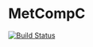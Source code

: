 # MetCompC

[![Build Status](https://github.com/marcos1561/MetCompC.jl/actions/workflows/CI.yml/badge.svg?branch=main)](https://github.com/marcos1561/MetCompC.jl/actions/workflows/CI.yml?query=branch%3Amain)
